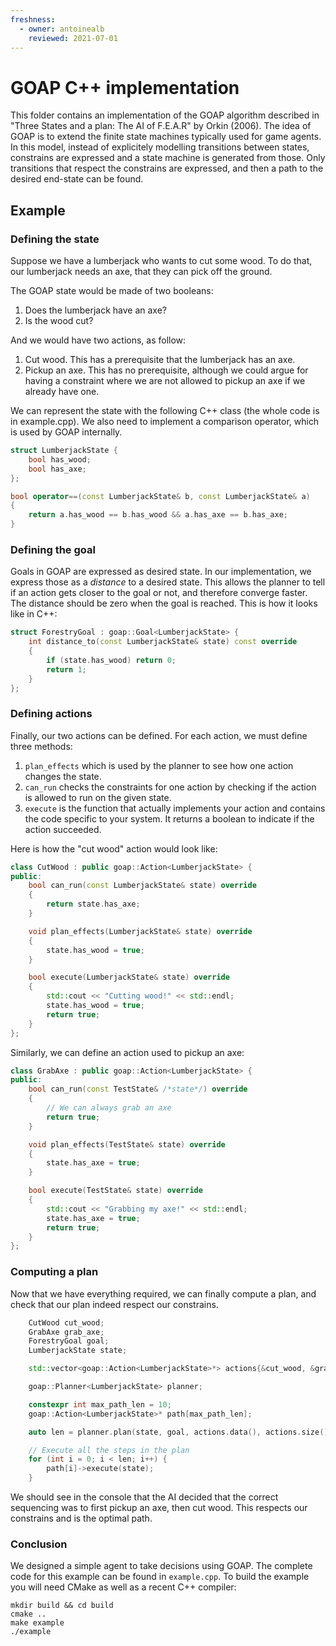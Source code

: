 ```yaml
---
freshness:
  - owner: antoinealb
    reviewed: 2021-07-01
---
```


# GOAP C++ implementation

This folder contains an implementation of the GOAP algorithm described in "Three States and a plan: The AI of F.E.A.R" by Orkin (2006).
The idea of GOAP is to extend the finite state machines typically used for game agents.
In this model, instead of explicitely modelling transitions between states, constrains are expressed and a state machine is generated from those.
Only transitions that respect the constrains are expressed, and then a path to the desired end-state can be found.

## Example

### Defining the state

Suppose we have a lumberjack who wants to cut some wood.
To do that, our lumberjack needs an axe, that they can pick off the ground.

The GOAP state would be made of two booleans:

1. Does the lumberjack have an axe?
1. Is the wood cut?

And we would have two actions, as follow:

1. Cut wood. This has a prerequisite that the lumberjack has an axe.
1. Pickup an axe. This has no prerequisite, although we could argue for having a constraint where we are not allowed to pickup an axe if we already have one.

We can represent the state with the following C++ class (the whole code is in example.cpp).
We also need to implement a comparison operator, which is used by GOAP internally.

```cpp
struct LumberjackState {
    bool has_wood;
    bool has_axe;
};

bool operator==(const LumberjackState& b, const LumberjackState& a)
{
    return a.has_wood == b.has_wood && a.has_axe == b.has_axe;
}
```

### Defining the goal

Goals in GOAP are expressed as desired state.
In our implementation, we express those as a *distance* to a desired state.
This allows the planner to tell if an action gets closer to the goal or not, and therefore converge faster.
The distance should be zero when the goal is reached.
This is how it looks like in C++:

```cpp
struct ForestryGoal : goap::Goal<LumberjackState> {
    int distance_to(const LumberjackState& state) const override
    {
        if (state.has_wood) return 0;
        return 1;
    }
};
```

### Defining actions

Finally, our two actions can be defined. For each action, we must define three methods:

1. `plan_effects` which is used by the planner to see how one action changes the state.
1. `can_run` checks the constraints for one action by checking if the action is allowed to run on the given state.
1. `execute` is the function that actually implements your action and contains the code specific to your system.
    It returns a boolean to indicate if the action succeeded.

Here is how the "cut wood" action would look like:

```cpp
class CutWood : public goap::Action<LumberjackState> {
public:
    bool can_run(const LumberjackState& state) override
    {
        return state.has_axe;
    }

    void plan_effects(LumberjackState& state) override
    {
        state.has_wood = true;
    }

    bool execute(LumberjackState& state) override
    {
        std::cout << "Cutting wood!" << std::endl;
        state.has_wood = true;
        return true;
    }
};
```

Similarly, we can define an action used to pickup an axe:

```cpp
class GrabAxe : public goap::Action<LumberjackState> {
public:
    bool can_run(const TestState& /*state*/) override
    {
        // We can always grab an axe
        return true;
    }

    void plan_effects(TestState& state) override
    {
        state.has_axe = true;
    }

    bool execute(TestState& state) override
    {
        std::cout << "Grabbing my axe!" << std::endl;
        state.has_axe = true;
        return true;
    }
};
```

### Computing a plan

Now that we have everything required, we can finally compute a plan, and check that our plan indeed respect our constrains.

```cpp
    CutWood cut_wood;
    GrabAxe grab_axe;
    ForestryGoal goal;
    LumberjackState state;

    std::vector<goap::Action<LumberjackState>*> actions{&cut_wood, &grab_axe};

    goap::Planner<LumberjackState> planner;

    constexpr int max_path_len = 10;
    goap::Action<LumberjackState>* path[max_path_len];

    auto len = planner.plan(state, goal, actions.data(), actions.size(), path, max_path_len);

    // Execute all the steps in the plan
    for (int i = 0; i < len; i++) {
        path[i]->execute(state);
    }
```

We should see in the console that the AI decided that the correct sequencing was to first pickup an axe, then cut wood.
This respects our constrains and is the optimal path.

### Conclusion

We designed a simple agent to take decisions using GOAP.
The complete code for this example can be found in `example.cpp`.
To build the example you will need CMake as well as a recent C++ compiler:

```
mkdir build && cd build
cmake ..
make example
./example
```
